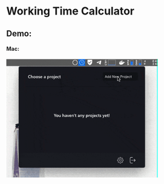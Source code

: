 # Working Time Calculator


## Demo:

#### Mac:
<img src="https://raw.githubusercontent.com/omidnikrah/wtc/master/wtc-preview.gif" width="400px" />

